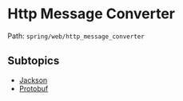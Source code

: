 # Http Message Converter

Path: `spring/web/http_message_converter`

## Subtopics
- [Jackson](./jackson/README.md)
- [Protobuf](./protobuf/README.md)
